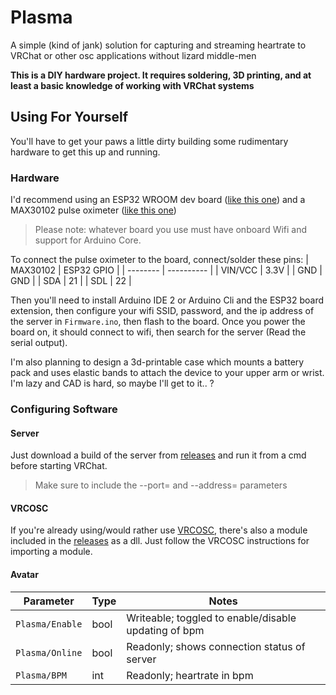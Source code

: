 # Plasma
A simple (kind of jank) solution for capturing and streaming heartrate to VRChat or other osc applications without lizard middle-men

**This is a DIY hardware project. It requires soldering, 3D printing, and at least a basic knowledge of working with VRChat systems**

## Using For Yourself
You'll have to get your paws a little dirty building some rudimentary hardware to get this up and running.

### Hardware
I'd recommend using an ESP32 WROOM dev board ([like this one](https://www.amazon.com/HiLetgo-ESP-WROOM-32-Development-Microcontroller-Integrated/dp/B0718T232Z/ref=sr_1_5?keywords=esp32+wroom&qid=1680793412&sr=8-5)) and a MAX30102 pulse oximeter ([like this one](https://www.amazon.com/HiLetgo-MAX30102-Breakout-Oximetry-Solution/dp/B07QC67KMQ/ref=sr_1_3?crid=3LUMMSUWOBMA7&keywords=MAX30102&qid=1680793460&sprefix=max30102%2Caps%2C1123&sr=8-3))
> Please note: whatever board you use must have onboard Wifi and support for Arduino Core.

To connect the pulse oximeter to the board, connect/solder these pins:
| MAX30102 | ESP32 GPIO |
| -------- | ---------- |
| VIN/VCC | 3.3V |
| GND | GND |
| SDA | 21 |
| SDL | 22 |

Then you'll need to install Arduino IDE 2 or Arduino Cli and the ESP32 board extension, then configure your wifi SSID, password, and the ip address of the server in `Firmware.ino`, then flash to the board.  Once you power the board on, it should connect to wifi, then search for the server (Read the serial output).

I'm also planning to design a 3d-printable case which mounts a battery pack and uses elastic bands to attach the device to your upper arm or wrist. I'm lazy and CAD is hard, so maybe I'll get to it.. ?

### Configuring Software
#### Server
Just download a build of the server from [releases](https://github.com/ChronicallyKyra/Plasma/releases) and run it from a cmd before starting VRChat.
>Make sure to include the --port= and --address= parameters
#### VRCOSC
If you're already using/would rather use [VRCOSC](https://github.com/volcanicarts/vrcosc), there's also a module included in the [releases](https://github.com/ChronicallyKyra/Plasma/releases) as a dll.  Just follow the VRCOSC instructions for importing a module.
#### Avatar
| Parameter | Type | Notes |
| ----- | --- | --- |
| `Plasma/Enable` | bool | Writeable; toggled to enable/disable updating of bpm |
| `Plasma/Online` | bool | Readonly; shows connection status of server |
| `Plasma/BPM` | int | Readonly; heartrate in bpm |
